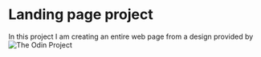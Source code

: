 # Landing page project

In this project I am creating an entire web page from a design provided by 
![The Odin Project](https://www.theodinproject.com/)
